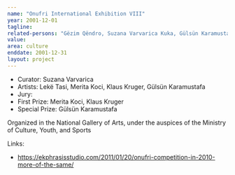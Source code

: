 ```yaml
---
name: "Onufri International Exhibition VIII"
year: 2001-12-01
tagline:
related-persons: "Gëzim Qëndro, Suzana Varvarica Kuka, Gülsün Karamustafa, Merita Koci, Klaus Kruger, Edi Muka, Lekë Tasi, Luan Rama"
value:
area: culture
enddate: 2001-12-31
layout: project
---
```

* Curator: Suzana Varvarica
* Artists: Lekë Tasi, Merita Koci, Klaus Kruger, Gülsün Karamustafa
* Jury:
* First Prize: Merita Koci, Klaus Kruger
* Special Prize: Gülsün Karamustafa

Organized in the National Gallery of Arts, under the auspices of the Ministry of Culture, Youth, and Sports

Links:
* <https://ekphrasisstudio.com/2011/01/20/onufri-competition-in-2010-more-of-the-same/>
